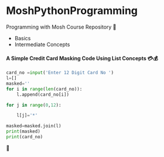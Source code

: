 # MoshPythonProgramming
Programming with Mosh Course Repository
💛
- Basics
- Intermediate Concepts 

#### A Simple Credit Card Masking Code Using List Concepts 💳💰
```py
card_no =input('Enter 12 Digit Card No ')
l=[]
masked=''
for i in range(len(card_no)):
    l.append(card_no[i])

for j in range(0,12):

    l[j]='*'

masked=masked.join(l)
print(masked)
print(card_no)
```
🖤
